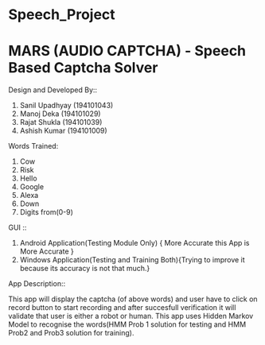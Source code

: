 # Speech_Project

# MARS (AUDIO CAPTCHA) - Speech Based Captcha Solver 

Design and Developed By::

1. Sanil Upadhyay (194101043)
2. Manoj Deka     (194101029)
3. Rajat Shukla   (194101039)
4. Ashish Kumar   (194101009)


Words Trained:

1. Cow
2. Risk
3. Hello
4. Google
5. Alexa
6. Down
7. Digits from(0-9)

GUI ::

1. Android Application(Testing Module Only) { More Accurate this App is More Accurate }
2. Windows Application(Testing and Training Both){Trying to improve it because its accuracy is not that much.}


App Description::

This app will display the captcha (of above words) and user have to click on record button to start recording and after succesfull verification it will validate that user is either a robot or human.
This app uses Hidden Markov Model to recognise the words(HMM Prob 1 solution for testing and HMM Prob2 and Prob3 solution for training).






  
 
